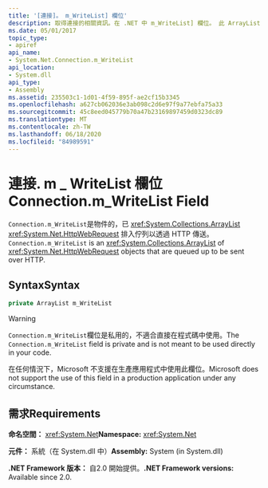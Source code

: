 ```yaml
---
title: '[連接]。 m_WriteList] 欄位'
description: 取得連接的相關資訊。在 .NET 中 m_WriteList] 欄位。 此 ArrayList 欄位具有已排入佇列以透過 HTTP 傳送的 HttpWebRequest 物件。
ms.date: 05/01/2017
topic_type:
- apiref
api_name:
- System.Net.Connection.m_WriteList
api_location:
- System.dll
api_type:
- Assembly
ms.assetid: 235503c1-1d01-4f59-895f-ae2cf15b3345
ms.openlocfilehash: a627cb062036e3ab098c2d6e97f9a77ebfa75a33
ms.sourcegitcommit: 45c8eed045779b70a47b23169897459d0323dc89
ms.translationtype: MT
ms.contentlocale: zh-TW
ms.lasthandoff: 06/18/2020
ms.locfileid: "84989591"
---
```

# <a name="connectionm_writelist-field"></a><span data-ttu-id="e7b19-104">連接. m \_ WriteList 欄位</span><span class="sxs-lookup"><span data-stu-id="e7b19-104">Connection.m\_WriteList Field</span></span>

<span data-ttu-id="e7b19-105">`Connection.m_WriteList`是物件的，已 <xref:System.Collections.ArrayList> <xref:System.Net.HttpWebRequest> 排入佇列以透過 HTTP 傳送。</span><span class="sxs-lookup"><span data-stu-id="e7b19-105">`Connection.m_WriteList` is an <xref:System.Collections.ArrayList> of <xref:System.Net.HttpWebRequest> objects that are queued up to be sent over HTTP.</span></span>

## <a name="syntax"></a><span data-ttu-id="e7b19-106">Syntax</span><span class="sxs-lookup"><span data-stu-id="e7b19-106">Syntax</span></span>
  
```csharp  
private ArrayList m_WriteList
```

> [!WARNING]
> <span data-ttu-id="e7b19-107">`Connection.m_WriteList`欄位是私用的，不適合直接在程式碼中使用。</span><span class="sxs-lookup"><span data-stu-id="e7b19-107">The `Connection.m_WriteList` field is private and is not meant to be used directly in your code.</span></span>
>
> <span data-ttu-id="e7b19-108">在任何情況下，Microsoft 不支援在生產應用程式中使用此欄位。</span><span class="sxs-lookup"><span data-stu-id="e7b19-108">Microsoft does not support the use of this field in a production application under any circumstance.</span></span>

## <a name="requirements"></a><span data-ttu-id="e7b19-109">需求</span><span class="sxs-lookup"><span data-stu-id="e7b19-109">Requirements</span></span>

<span data-ttu-id="e7b19-110">**命名空間：** <xref:System.Net></span><span class="sxs-lookup"><span data-stu-id="e7b19-110">**Namespace:** <xref:System.Net></span></span>

<span data-ttu-id="e7b19-111">**元件：** 系統（在 System.dll 中）</span><span class="sxs-lookup"><span data-stu-id="e7b19-111">**Assembly:** System (in System.dll)</span></span>

<span data-ttu-id="e7b19-112">**.NET Framework 版本：** 自2.0 開始提供。</span><span class="sxs-lookup"><span data-stu-id="e7b19-112">**.NET Framework versions:** Available since 2.0.</span></span>
